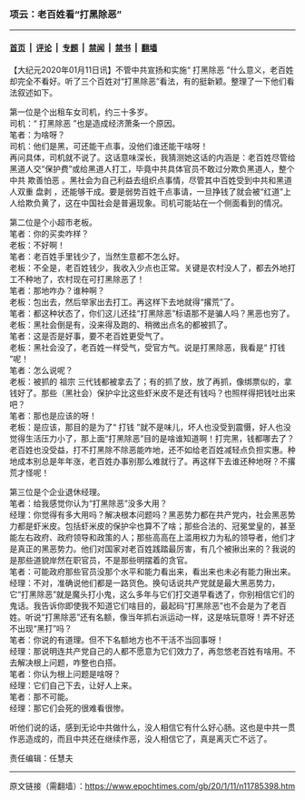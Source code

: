 ### 项云：老百姓看“打黑除恶”

---

#### [首页](../../../..?n11785398) &nbsp;|&nbsp; [评论](../../../../../epoch-comment?n11785398) &nbsp;|&nbsp; [专题](../../../../../epoch-special?n11785398) &nbsp;|&nbsp; [禁闻](../../../../../epoch-news?n11785398) &nbsp;|&nbsp; [禁书](../../../../../books?n11785398) &nbsp;|&nbsp; [翻墙](https://github.com/gfw-breaker/nogfw/blob/master/README.md?n11785398)


<div class="post_content" id="artbody" itemprop="articleBody">
 <!-- article content begin -->
 <p>
  【大纪元2020年01月11日讯】不管中共宣扬和实施“
  <ok href="https://www.epochtimes.com/gb/tag/%E6%89%93%E9%BB%91%E9%99%A4%E6%81%B6.html">
   打黑除恶
  </ok>
  ”什么意义，老百姓却完全不看好。听了三个百姓对“打黑除恶”看法，有的挺新颖。整理了一下他们看法叙述如下。
 </p>
 <p>
  第一位是个出租车女司机，约三十多岁。
  <br/>
  司机：“
  <ok href="https://www.epochtimes.com/gb/tag/%E6%89%93%E9%BB%91%E9%99%A4%E6%81%B6.html">
   打黑除恶
  </ok>
  ”也是造成经济萧条一个原因。
  <br/>
  笔者：为啥呀？
  <br/>
  司机：他们是黑，可还能干点事，没他们谁还能干啥呀！
  <br/>
  再问具体，司机就不说了。这话意味深长，我猜测她这话的内涵是：老百姓尽管给黑道人交“保护费”或给黑道人打工，毕竟中共具体官员不敢过分欺负黑道人，整个中共
  <ok href="https://www.epochtimes.com/gb/tag/%E6%AC%BA%E5%96%84%E6%80%95%E6%81%B6.html">
   欺善怕恶
  </ok>
  。黑社会为自己利益去组织点事情，尽管其中百姓受到中共和黑道人双重
  <ok href="https://www.epochtimes.com/gb/tag/%E7%9B%98%E5%89%A5.html">
   盘剥
  </ok>
  ，还能够干成。要是弱势百姓干点事请，一旦挣钱了就会被“红道”上人给欺负黄了，这在中国社会是普遍现象。司机可能站在一个侧面看到的情况。
 </p>
 <p>
  第二位是个小超市老板。
  <br/>
  笔者：你的买卖咋样？
  <br/>
  老板：不好啊！
  <br/>
  笔者：老百姓手里钱少了，当然生意都不怎么好。
  <br/>
  老板：不全是，老百姓钱少，我收入少点也正常。关键是农村没人了，都去外地打工不种地了，农村现在可打黑除恶了！
  <br/>
  笔者：那地咋办？谁种啊？
  <br/>
  老板：包出去，然后举家出去打工。再这样下去地就得“撂荒”了。
  <br/>
  笔者：都这种状态了，你们这儿还挂“打黑除恶”标语那不是骗人吗？黑恶也穷了。
  <br/>
  老板：黑社会倒是有，没来得及跑的、稍微出点名的都被抓了。
  <br/>
  笔者：这是否是好事，要不老百姓更受气了。
  <br/>
  老板：黑社会没了，老百姓一样受气，受官方气。说是打黑除恶，我看是“
  <ok href="https://www.epochtimes.com/gb/tag/%E6%89%93%E9%92%B1.html">
   打钱
  </ok>
  ”呢！
  <br/>
  笔者：怎么说呢？
  <br/>
  老板：被抓的
  <ok href="https://www.epochtimes.com/gb/tag/%E7%A5%96%E5%AE%97.html">
   祖宗
  </ok>
  三代钱都被拿去了；有的抓了放，放了再抓，像绑票似的，拿钱好了。那些（黑社会）保护伞比这些虾米皮不是还有钱吗？也照样得把钱吐出来吧？
  <br/>
  笔者：那也是应该的呀！
  <br/>
  老板：是应该，那目的是为了“
  <ok href="https://www.epochtimes.com/gb/tag/%E6%89%93%E9%92%B1.html">
   打钱
  </ok>
  ”就不是味儿，坏人也没受到震慑，好人也没觉得生活压力小了，那上面“打黑除恶”目的是啥谁知道啊！打完黑，钱都哪去了？老百姓也没受益，打不打黑除不除恶能咋地，还不如给老百姓减轻点负担实惠。种地成本别总是年年涨，老百姓办事别那么难就行了。再这样下去谁还种地呀？不撂荒才怪呢！
 </p>
 <p>
  第三位是个企业退休经理。
  <br/>
  笔者：给我感觉你认为“打黑除恶”没多大用？
  <br/>
  经理：你觉得有多大用吗？解决根本问题吗？黑恶势力都在共产党内，社会黑恶势力都是虾米皮。包括虾米皮的保护伞也算不了啥；那些合法的、冠冕堂皇的，甚至能左右政府、政府领导和政策的人；那些高高在上滥用权力为私的领导者，他们才是真正的黑恶势力。他们对国家对老百姓践踏最厉害，有几个被揪出来的？我说的是那些道貌岸然在职官员，不是那些明摆着的贪官。
  <br/>
  笔者：可能政府那些官员没那个水平和能力看出来，看出来也未必有能力揪出来。
  <br/>
  经理：不对，准确说他们都是一路货色。换句话说共产党就是最大黑恶势力，它“打黑除恶”就是魔头打小鬼，这么多年与它们打交道早看透了，你别相信它们的鬼话。我告诉你即使我不知道它们啥目的，最起码“打黑除恶”也不会是为了老百姓。听说“打黑除恶”还有名额，像当年抓右派运动一样，这是啥玩意呀！弄不好还不出现“黑打”吗？
  <br/>
  笔者：你说的有道理。但不下名额地方也不干活不当回事呀！
  <br/>
  经理：那说明连共产党自己的人都不愿意为它们效力了，再忽悠老百姓有啥用。不去解决根上问题，咋整也白搭。
  <br/>
  笔者：你认为根上问题是啥呀？
  <br/>
  经理：它们自己下去，让好人上来。
  <br/>
  笔者：那不可能。
  <br/>
  经理：那它们会死的很难看很惨。
 </p>
 <p>
  听他们说的话，感到无论中共做什么，没人相信它有什么好心肠。这也是中共一贯作恶造成的，而且中共还在继续作恶，没人相信它了，真是离灭亡不远了。
 </p>
 <p>
  责任编辑：任慧夫
 </p>
 <!-- article content end -->
 <div id="below_article_ad">
 </div>
</div>


---

原文链接（需翻墙）：https://www.epochtimes.com/gb/20/1/11/n11785398.htm